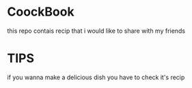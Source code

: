 # CoockBook
  this repo contais recip that i would like to share with my friends
# TIPS
  if you wanna make a delicious dish you have to check it's recip